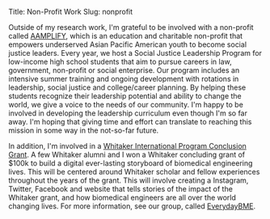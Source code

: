 Title: Non-Profit Work
Slug: nonprofit

Outside of my research work, I'm grateful to be involved with a non-profit called [AAMPLIFY](https://www.aamplify.us.org/), which is an education and charitable non-profit that empowers underserved Asian Pacific American youth to become social justice leaders. Every year, we host a Social Justice Leadership Program for low-income high school students that aim to pursue careers in law, government, non-profit or social enterprise. Our program includes an intensive summer training and ongoing development with rotations in leadership, social justice and college/career planning. By helping these students recognize their leadership potential and ability to change the world, we give a voice to the needs of our community. I'm happy to be involved in developing the leadership curriculum even though I'm so far away. I'm hoping that giving time and effort can translate to reaching this mission in some way in the not-so-far future.

In addition, I'm involved in a [Whitaker International Program Conclusion Grant](https://www.whitaker.org/). A few Whitaker alumni and I won a Whitaker concluding grant of $100k to build a digital ever-lasting storyboard of biomedical engineering lives. This will be centered around Whitaker scholar and fellow experiences throughout the years of the grant. This will involve creating a Instagram, Twitter, Facebook and website that tells stories of the impact of the Whitaker grant, and how biomedical engineers are all over the world changing lives. For more information, see our group, called [EverydayBME](https://www.everydaybme.com/).